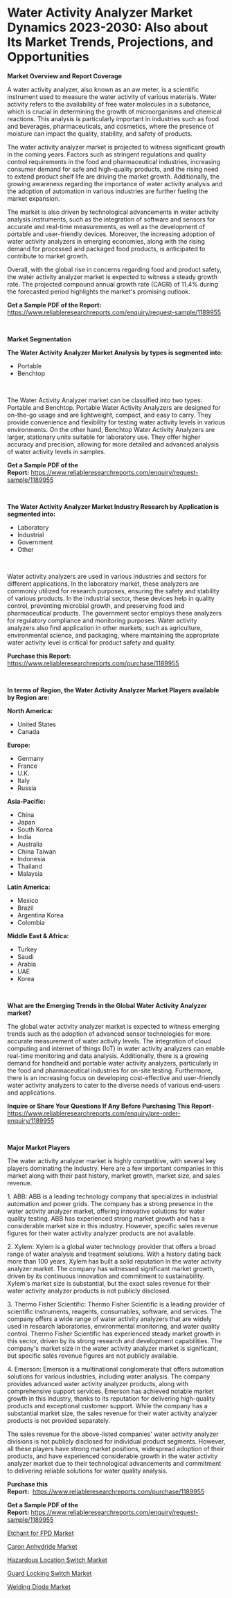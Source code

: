 <p><h1>Water Activity Analyzer Market Dynamics 2023-2030: Also about Its Market Trends, Projections, and Opportunities</h1></p><p><strong>Market Overview and Report Coverage</strong></p>
<p><p>A water activity analyzer, also known as an aw meter, is a scientific instrument used to measure the water activity of various materials. Water activity refers to the availability of free water molecules in a substance, which is crucial in determining the growth of microorganisms and chemical reactions. This analysis is particularly important in industries such as food and beverages, pharmaceuticals, and cosmetics, where the presence of moisture can impact the quality, stability, and safety of products.</p><p>The water activity analyzer market is projected to witness significant growth in the coming years. Factors such as stringent regulations and quality control requirements in the food and pharmaceutical industries, increasing consumer demand for safe and high-quality products, and the rising need to extend product shelf life are driving the market growth. Additionally, the growing awareness regarding the importance of water activity analysis and the adoption of automation in various industries are further fueling the market expansion.</p><p>The market is also driven by technological advancements in water activity analysis instruments, such as the integration of software and sensors for accurate and real-time measurements, as well as the development of portable and user-friendly devices. Moreover, the increasing adoption of water activity analyzers in emerging economies, along with the rising demand for processed and packaged food products, is anticipated to contribute to market growth.</p><p>Overall, with the global rise in concerns regarding food and product safety, the water activity analyzer market is expected to witness a steady growth rate. The projected compound annual growth rate (CAGR) of 11.4% during the forecasted period highlights the market's promising outlook.</p></p>
<p><strong>Get a Sample PDF of the Report:</strong> <a href="https://www.reliableresearchreports.com/enquiry/request-sample/1189955">https://www.reliableresearchreports.com/enquiry/request-sample/1189955</a></p>
<p>&nbsp;</p>
<p><strong>Market Segmentation</strong></p>
<p><strong>The Water Activity Analyzer Market Analysis by types is segmented into:</strong></p>
<p><ul><li>Portable</li><li>Benchtop</li></ul></p>
<p>&nbsp;</p>
<p><p>The Water Activity Analyzer market can be classified into two types: Portable and Benchtop. Portable Water Activity Analyzers are designed for on-the-go usage and are lightweight, compact, and easy to carry. They provide convenience and flexibility for testing water activity levels in various environments. On the other hand, Benchtop Water Activity Analyzers are larger, stationary units suitable for laboratory use. They offer higher accuracy and precision, allowing for more detailed and advanced analysis of water activity levels in samples.</p></p>
<p><strong>Get a Sample PDF of the Report:</strong>&nbsp;<a href="https://www.reliableresearchreports.com/enquiry/request-sample/1189955">https://www.reliableresearchreports.com/enquiry/request-sample/1189955</a></p>
<p>&nbsp;</p>
<p><strong>The Water Activity Analyzer Market Industry Research by Application is segmented into:</strong></p>
<p><ul><li>Laboratory</li><li>Industrial</li><li>Government</li><li>Other</li></ul></p>
<p>&nbsp;</p>
<p><p>Water activity analyzers are used in various industries and sectors for different applications. In the laboratory market, these analyzers are commonly utilized for research purposes, ensuring the safety and stability of various products. In the industrial sector, these devices help in quality control, preventing microbial growth, and preserving food and pharmaceutical products. The government sector employs these analyzers for regulatory compliance and monitoring purposes. Water activity analyzers also find application in other markets, such as agriculture, environmental science, and packaging, where maintaining the appropriate water activity level is critical for product safety and quality.</p></p>
<p><strong>Purchase this Report:</strong>&nbsp; <a href="https://www.reliableresearchreports.com/purchase/1189955">https://www.reliableresearchreports.com/purchase/1189955</a></p>
<p>&nbsp;</p>
<p><strong>In terms of Region, the Water Activity Analyzer Market Players available by Region are:</strong></p>
<p>
    <p> <strong> North America: </strong>
        <ul>
            <li>United States</li>
            <li>Canada</li>
        </ul>
        </p> 
    <p> <strong> Europe: </strong>
        <ul>
            <li>Germany</li>
            <li>France</li>
            <li>U.K.</li>
            <li>Italy</li>
            <li>Russia</li>
        </ul>
        </p> 
    <p> <strong> Asia-Pacific: </strong>
        <ul>
            <li>China</li>
            <li>Japan</li>
            <li>South Korea</li>
            <li>India</li>
            <li>Australia</li>
            <li>China Taiwan</li>
            <li>Indonesia</li>
            <li>Thailand</li>
            <li>Malaysia</li>
        </ul>
        </p> 
    <p> <strong> Latin America: </strong>
        <ul>
            <li>Mexico</li>
            <li>Brazil</li>
            <li>Argentina Korea</li>
            <li>Colombia</li>
        </ul>
        </p> 
    <p> <strong> Middle East & Africa: </strong>
        <ul>
            <li>Turkey</li>
            <li>Saudi</li>
            <li>Arabia</li>
            <li>UAE</li>
            <li>Korea</li>
        </ul>
    </p>
    </p>
<p>&nbsp;</p>
<p><strong>What are the Emerging Trends in the Global Water Activity Analyzer market?</strong></p>
<p><p>The global water activity analyzer market is expected to witness emerging trends such as the adoption of advanced sensor technologies for more accurate measurement of water activity levels. The integration of cloud computing and internet of things (IoT) in water activity analyzers can enable real-time monitoring and data analysis. Additionally, there is a growing demand for handheld and portable water activity analyzers, particularly in the food and pharmaceutical industries for on-site testing. Furthermore, there is an increasing focus on developing cost-effective and user-friendly water activity analyzers to cater to the diverse needs of various end-users and applications.</p></p>
<p><strong>Inquire or Share Your Questions If Any Before Purchasing This Report</strong>- <a href="https://www.reliableresearchreports.com/enquiry/pre-order-enquiry/1189955">https://www.reliableresearchreports.com/enquiry/pre-order-enquiry/1189955</a></p>
<p>&nbsp;</p>
<p><strong>Major Market Players</strong></p>
<p><p>The water activity analyzer market is highly competitive, with several key players dominating the industry. Here are a few important companies in this market along with their past history, market growth, market size, and sales revenue.</p><p>1. ABB: ABB is a leading technology company that specializes in industrial automation and power grids. The company has a strong presence in the water activity analyzer market, offering innovative solutions for water quality testing. ABB has experienced strong market growth and has a considerable market size in this industry. However, specific sales revenue figures for their water activity analyzer products are not available.</p><p>2. Xylem: Xylem is a global water technology provider that offers a broad range of water analysis and treatment solutions. With a history dating back more than 100 years, Xylem has built a solid reputation in the water activity analyzer market. The company has witnessed significant market growth, driven by its continuous innovation and commitment to sustainability. Xylem's market size is substantial, but the exact sales revenue for their water activity analyzer products is not publicly disclosed.</p><p>3. Thermo Fisher Scientific: Thermo Fisher Scientific is a leading provider of scientific instruments, reagents, consumables, software, and services. The company offers a wide range of water activity analyzers that are widely used in research laboratories, environmental monitoring, and water quality control. Thermo Fisher Scientific has experienced steady market growth in this sector, driven by its strong research and development capabilities. The company's market size in the water activity analyzer market is significant, but specific sales revenue figures are not publicly available.</p><p>4. Emerson: Emerson is a multinational conglomerate that offers automation solutions for various industries, including water analysis. The company provides advanced water activity analyzer products, along with comprehensive support services. Emerson has achieved notable market growth in this industry, thanks to its reputation for delivering high-quality products and exceptional customer support. While the company has a substantial market size, the sales revenue for their water activity analyzer products is not provided separately.</p><p>The sales revenue for the above-listed companies' water activity analyzer divisions is not publicly disclosed for individual product segments. However, all these players have strong market positions, widespread adoption of their products, and have experienced considerable growth in the water activity analyzer market due to their technological advancements and commitment to delivering reliable solutions for water quality analysis.</p></p>
<p><strong>Purchase this Report:</strong>&nbsp;&nbsp;<a href="https://www.reliableresearchreports.com/purchase/1189955">https://www.reliableresearchreports.com/purchase/1189955</a></p>
<p></p>
<p><strong>Get a Sample PDF of the Report:</strong>&nbsp;<a href="https://www.reliableresearchreports.com/enquiry/request-sample/1189955">https://www.reliableresearchreports.com/enquiry/request-sample/1189955</a></p>
<p><p><a href="https://medium.com/@nathanl41025/etchant-for-fpd-market-outlook-industry-overview-and-forecast-2023-to-2030-3780c5d0a1ae">Etchant for FPD Market</a></p><p><a href="https://medium.com/@maryg156987/caron-anhydride-market-analysis-its-cagr-market-segmentation-and-global-industry-overview-f4b77cd6fbeb">Caron Anhydride Market</a></p><p><a href="https://www.linkedin.com/pulse/hazardous-location-switch-market-share-amp-new-trends-analysis-us25e/">Hazardous Location Switch Market</a></p><p><a href="https://www.linkedin.com/pulse/guard-locking-switch-market-insights-players-forecast-till-rraxe/">Guard Locking Switch Market</a></p><p><a href="https://www.linkedin.com/pulse/welding-diode-market-size-growth-forecast-from-2023--5iwre/">Welding Diode Market</a></p></p>